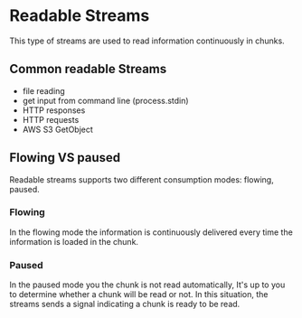 # Readable Streams

This type of streams are used to read information continuously in chunks.

## Common readable Streams
- file reading
- get input from command line (process.stdin)
- HTTP responses
- HTTP requests
- AWS S3 GetObject

## Flowing VS paused
Readable streams supports two different consumption modes: flowing, paused.
### Flowing
In the flowing mode the information is continuously delivered every time the information is loaded in the chunk.
### Paused
In the paused mode you the chunk is not read automatically, It's up to you to determine whether a chunk will be read or not. In this situation, the streams sends a signal indicating a chunk is ready to be read.